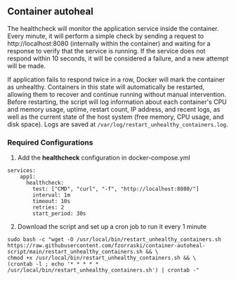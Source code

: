 ## Container autoheal

The healthcheck will monitor the application service inside the container. Every minute, it will perform a simple check by sending a request to http://localhost:8080 (internally within the container) and waiting for a response to verify that the service is running. If the service does not respond within 10 seconds, it will be considered a failure, and a new attempt will be made.

If application fails to respond twice in a row, Docker will mark the container as unhealthy. Containers in this state will automatically be restarted, allowing them to recover and continue running without manual intervention. Before restarting, the script will log information about each container's CPU and memory usage, uptime, restart count, IP address, and recent logs, as well as the current state of the host system (free memory, CPU usage, and disk space). Logs are saved at `/var/log/restart_unhealthy_containers.log`.

### Required Configurations

1. Add the **healthcheck** configuration in docker-compose.yml
```
services:
    app1:
      healthcheck:
        test: ["CMD", "curl", "-f", "http://localhost:8080/"]
        interval: 1m
        timeout: 10s
        retries: 2
        start_period: 30s
```

2. Download the script and set up a cron job to run it every 1 minute
```
sudo bash -c "wget -O /usr/local/bin/restart_unhealthy_containers.sh https://raw.githubusercontent.com/fzorraski/container-autoheal-script/main/restart_unhealthy_containers.sh && \
chmod +x /usr/local/bin/restart_unhealthy_containers.sh && \
(crontab -l ; echo '* * * * * /usr/local/bin/restart_unhealthy_containers.sh') | crontab -"
```




